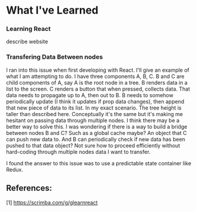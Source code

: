 # What I've Learned

### Learning React
describe website

### Transfering Data Between nodes
I ran into this issue when first developing with React.
I'll give an example of what I am attempting to do. I have three components A, B, C. B and C are child components of A, say A is the root node in a tree. B renders data in a list to the screen. C renders a button that when pressed, collects data. That data needs to propagate up to A, then out to B. B needs to somehow periodically update (I think it updates if prop data changes), then append that new piece of data to its list. In my exact scenario. The tree height is taller than described here. Conceptually it's the same but it's making me hesitant on passing data through multiple nodes. I think there may be a better way to solve this. I was wondering if there is a way to build a bridge between nodes B and C? Such as a global cache maybe? An object that C can push new data to. And B can periodically check if new data has been pushed to that data object? Not sure how to proceed efficiently without hard-coding through multiple nodes data I want to transfer.

I found the answer to this issue was to use a predictable state container like Redux.

## References:
[1] https://scrimba.com/g/glearnreact
